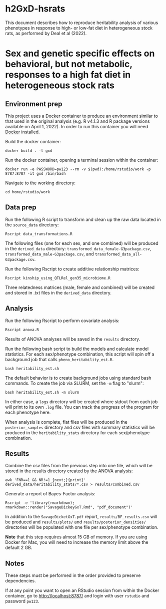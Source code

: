 # h2GxD-hsrats

This document describes how to reproduce heritability analysis of various phenotypes in response to high- or low-fat diet in heterogeneous stock rats, as performed by Deal et al (2022). 

Sex and genetic specific effects on behavioral, but not metabolic, responses to a high fat diet in heterogeneous stock rats   
========================================================================

Environment prep
----------------

This project uses a Docker container to produce an environment similar to that used in the original analysis (e.g. R v4.1.3 and R package versions available on April 1, 2022). In order to run this container you will need [Docker](https://docs.docker.com/get-docker/) installed. 

Build the docker container:

```
docker build . -t gxd 
```

Run the docker container, opening a terminal session within the container:

```
docker run -e PASSWORD=pw123 --rm -v $(pwd):/home/rstudio/work -p 8787:8787 -it gxd /bin/bash
```

Navigate to the working directory: 

```
cd home/rstudio/work 
```

Data prep
---------
Run the following R script to transform and clean up the raw data located in the `source_data` directory: 

```
Rscript data_transformations.R
```

The following files (one for each sex, and one combined) will be produced in the `derived_data` directory: `transformed_data_female-G3package.csv`, `transformed_data_male-G3package.csv`, and `transformed_data_all-G3package.csv`. 

Run the following Rscript to create additive relationship matrices:

```
Rscript kinship_using_QTLRel_gen35_microbiome.R 
```

Three relatedness matrices (male, female and combined) will be created and stored in .txt files in the `derived_data` directory. 

Analysis
--------

Run the following Rscript to perform covariate analysis:

```
Rscript anova.R
```

Results of ANOVA analyses will be saved in the `results` directory. 

Run the following bash script to build the models and calculate model statistics. For each sex/phenotype combination, this script will spin off a background job that calls `pheno_heritability_est.R`. 

```
bash heritability_est.sh 
```

The default behavior is to create background jobs using standard bash commands. To create the job via SLURM, set the `-m` flag to "slurm": 

```
bash heritability_est.sh -m slurm 
```

In either case, a `logs` directory will be created where stdout from each job will print to its own `.log` file. You can track the progress of the program for each phenotype here. 

When analysis is complete, flat files will be produced in the `posterior_samples` directory and csv files with summary statistics will be produced in the `heritability_stats` directory for each sex/phenotype combination.

Results
-------

Combine the csv files from the previous step into one file, which will be stored in the results directory created by the ANOVA analysis:

```
awk 'FNR==1 && NR!=1 {next;}{print}' derived_data/heritability_stats/*.csv > results/combined.csv
```

Generate a report of Bayes-Factor analysis:

```
Rscript -e 'library(rmarkdown); rmarkdown::render("SavageDickeyGxT.Rmd", "pdf_document")'
```

In addition to the `SavageDicketGxT.pdf` report, `results/BF_results.csv` will be produced and `results/plots/` and `results/posterior_densities/` directories will be populated with one file per sex/phenotype combination. 

**Note** that this step requires almost 15 GB of memory. If you are using Docker for Mac, you will need to increase the memory limit above the default 2 GB.

Notes
-----
These steps must be performed in the order provided to preserve dependencies. 

If at any point you want to open an RStudio session from within the Docker container, go to [http://localhost:8787/](http://localhost:8787/) and login with user `rstudio` and password `pw123`. 